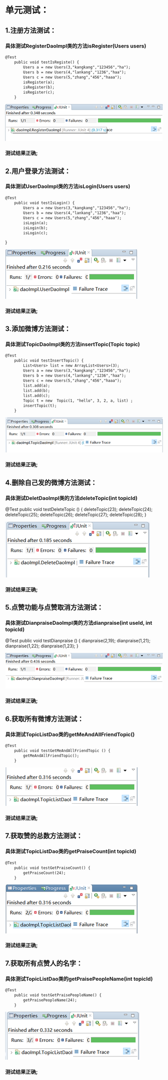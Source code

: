 # 单元测试：
## 1.注册方法测试：
### 具体测试RegisterDaolmpl类的方法isRegister(Users users)
	@Test
		public void testIsRegiste() {
			Users a = new Users(3,"kangkang","123456","ha");
			Users b = new Users(4,"lankang","1236","haa");
			Users c = new Users(5,"zhang","456","haaa");
			isRegister(a);
			isRegister(b);
			isRegister(c);
		}

![Alt text](https://github.com/XDUWebProject/Webproject/blob/master/Task8/unit8.1.png)
### 测试结果正确;

## 2.用户登录方法测试：
### 具体测试UserDaolmpl类的方法isLogin(Users users)
	@Test
		public void testIsLogin() {
			Users a = new Users(3,"kangkang","123456","ha");
			Users b = new Users(4,"lankang","1236","haa");
			Users c = new Users(5,"zhang","456","haaa");
			isLogin(a);
			isLogin(b);
			isLogin(c);
}

![Alt text](https://github.com/XDUWebProject/Webproject/blob/master/Task8/unit8.2.png)
### 测试结果正确;

## 3.添加微博方法测试：
### 具体测试TopicDaolmpl类的方法insertTopic(Topic topic)
	@Test
		public void testInsertTopic() {
			List<Users> list = new ArrayList<Users>(3);
			Users a = new Users(3,"kangkang","123456","ha");
			Users b = new Users(4,"lankang","1236","haa");
			Users c = new Users(5,"zhang","456","haaa");
			list.add(a);
			list.add(b);
			list.add(c);
			Topic t = new  Topic(1, "hello", 3, 2, a, list) ;
			insertTopic(t);
		}

![Alt text](https://github.com/XDUWebProject/Webproject/blob/master/Task8/unit8.3.png)
### 测试结果正确;

## 4.删除自己发的微博方法测试：
### 具体测试DeletDaolmpl类的方法deleteTopic(int topicId)
@Test
		public void testDeleteTopic () {
			deleteTopic(23);
			deleteTopic(24);
			deleteTopic(25);
			deleteTopic(26);
			deleteTopic(27);
			deleteTopic(28);
		}

![Alt text](https://github.com/XDUWebProject/Webproject/blob/master/Task8/unit8.4.png)
### 测试结果正确;

## 5.点赞功能与点赞取消方法测试：
### 具体测试DianpraiseDaolmpl类的方法dianpraise(int useId, int topicId)
@Test
		public void testDianpraise () {
			dianpraise(2,19);
			dianpraise(1,21);
			dianpraise(1,22);
			dianpraise(1,23);
		}

![Alt text](https://github.com/XDUWebProject/Webproject/blob/master/Task8/unit8.5.png)
### 测试结果正确;

## 6.获取所有微博方法测试：
### 具体测试TopicListDao类的getMeAndAllFriendTopic()
	@Test
		public void testGetMeAndAllFriendTopic () {
			getMeAndAllFriendTopic();
		}

![Alt text](https://github.com/XDUWebProject/Webproject/blob/master/Task8/unit8.6.png)
### 测试结果正确;

## 7.获取赞的总数方法测试：
### 具体测试TopicListDao类的getPraiseCount(int topicId)
	@Test
		public void testGetPraiseCount() {
	  		getPraiseCount(24);
		}

![Alt text](https://github.com/XDUWebProject/Webproject/blob/master/Task8/unit8.7.png)
### 测试结果正确;

## 7.获取所有点赞人的名字：
### 具体测试TopicListDao类的getPraisePeopleName(int topicId)
	@Test
		public void testGetPraisePeopleName() {
			getPraisePeopleName(24);
		}

![Alt text](https://github.com/XDUWebProject/Webproject/blob/master/Task8/unit8.8.png)
### 测试结果正确;
